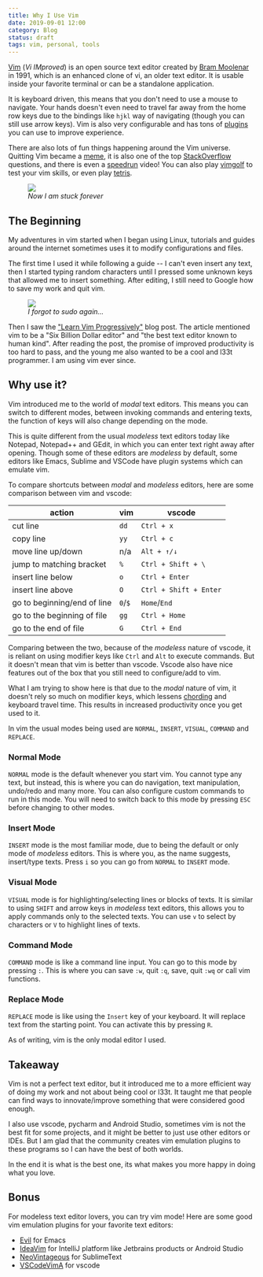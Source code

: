 ```yaml
---
title: Why I Use Vim
date: 2019-09-01 12:00
category: Blog
status: draft
tags: vim, personal, tools
---
```


[Vim][vim] (*Vi IMproved*) is an open source text editor created by [Bram Moolenar][bram]
in 1991, which is an enhanced clone of vi, an older text editor. It is
usable inside your favorite terminal or can be a standalone application.

It is keyboard driven, this means that you don't need to use a mouse to navigate.
Your hands doesn't even need to travel far away from the home row keys due to the
bindings like `hjkl` way of navigating (though you can still use arrow keys). Vim is also very 
configurable and has tons of [plugins][plugins] you can use to improve experience.

There are also lots of fun things happening around the Vim universe.
Quitting Vim became a [meme][vim meme], it is also one of the top [StackOverflow][stackoverflow]
questions, and there is even a [speedrun][speedrun] video! You can also play [vimgolf][vim golf]
to test your vim skills, or even play [tetris][tetris].

<figure class="image">
  <img src="{static}/images/why_vim/vim.png">
  <figcaption><i>Now I am stuck forever</i></figcaption>
</figure>

## The Beginning

My adventures in vim started when I began using Linux, tutorials and guides
around the internet sometimes uses it to modify configurations and files.

The first time I used it while following a guide -- I can't even insert any text,
then I started typing random characters until I pressed some unknown keys that
allowed me to insert something. After editing, I still need to Google 
how to save my work and quit vim.

<figure class="image">
  <img src="{static}/images/why_vim/not_sudo.png">
  <figcaption><i>I forgot to sudo again...</i></figcaption>
</figure>

Then I saw the ["Learn Vim Progressively"][learn vim prog]
blog post. The article mentioned vim to be a "Six Billion Dollar editor"
and "the best text editor known to human kind". After reading the post,
the promise of improved productivity is too hard to pass, and the young me
also wanted to be a cool and l33t programmer. I am using vim ever since.

## Why use it?

Vim introduced me to the world of *modal* text editors. This means
you can switch to different modes, between invoking commands and entering texts,
the function of keys will also change depending on the mode.

This is quite different from the usual *modeless* text editors today like  Notepad,
Notepad++ and GEdit, in which you can enter text right away after opening. 
Though some of these editors are *modeless* by default, some editors like Emacs, Sublime
and VSCode have plugin systems which can emulate vim.

To compare shortcuts between *modal* and *modeless* editors, here are some 
comparison between vim and vscode:

| action | vim | vscode |
|--------|-----|--------|
| cut line | `dd` | `Ctrl + x` |
| copy line | `yy` | `Ctrl + c` |
| move line up/down | n/a | `Alt + ↑/↓` |
| jump to matching bracket | `%` | `Ctrl + Shift + \` |
| insert line below | `o` | `Ctrl + Enter` |
| insert line above | `O` | `Ctrl + Shift + Enter` |
| go to beginning/end of line | `0`/`$` | `Home`/`End` |
| go to the beginning of file | `gg` | `Ctrl + Home` |
| go to the end of file | `G` | `Ctrl + End` |

Comparing between the two, because of the *modeless* nature of vscode, it is
reliant on using modifier keys like `Ctrl` and `Alt` to execute commands.
But it doesn't mean that vim is better than vscode. Vscode also have nice features
out of the box that you still need to configure/add to vim.

What I am trying to show here is that due to the *modal* nature of vim, it
doesn't rely so much on modifier keys, which lessens [chording][chording] and
keyboard travel time. This results in increased productivity once you get
used to it.

In vim the usual modes being used are `NORMAL`, `INSERT`, `VISUAL`, `COMMAND` and `REPLACE`.

### Normal Mode
`NORMAL` mode is the default whenever you start vim.  You cannot type any text,
but instead, this is where you can do navigation, text manipulation, undo/redo
and many more. You can also configure custom commands to run in this mode.
You will need to switch back to this mode by pressing `ESC` before
changing to other modes.

### Insert Mode
`INSERT` mode is the most familiar mode, due to being the default or only
mode of *modeless* editors. This is where you, as the name suggests,
insert/type texts. Press `i` so you can go from `NORMAL` to `INSERT` mode.

### Visual Mode
`VISUAL` mode is for highlighting/selecting lines or blocks of texts. It is similar
to using `SHIFT` and arrow keys in *modeless* text editors, this allows you to
apply commands only to the selected texts. You can use `v` to select by
characters or `V` to highlight lines of texts.

### Command Mode
`COMMAND` mode is like a command line input. You can go to this mode by pressing
`:`. This is where you can save `:w`, quit `:q`, save, quit `:wq` or call
vim functions.

### Replace Mode
`REPLACE` mode is like using the `Insert` key of your keyboard. It will
replace text from the starting point. You can activate this by pressing `R`.

As of writing, vim is the only modal editor I used.

## Takeaway

Vim is not a perfect text editor, but it introduced me to a more efficient
way of doing my work and not about being cool or l33t. It taught me that people
can find ways to innovate/improve something that were considered good enough.

I also use vscode, pycharm and Android Studio, sometimes vim is not the best fit 
for some projects, and it might be better to just use other editors or IDEs.
But I am glad that the community creates vim emulation plugins to these programs
so I can have the best of both worlds.

In the end it is what is the best one, its what makes you more happy in doing
what you love.

## Bonus
For modeless text editor lovers, you can try vim mode! Here are some
good vim emulation plugins for your favorite text editors:

- [Evil](https://github.com/emacs-evil/evil) for Emacs
- [IdeaVim](https://github.com/JetBrains/ideavim) for IntelliJ platform like Jetbrains products or Android Studio
- [NeoVintageous](https://github.com/NeoVintageous/NeoVintageous) for SublimeText
- [VSCodeVimA](https://github.com/VSCodeVim/Vim) for vscode


[vim]: https://www.vim.org
[vim meme]: https://www.google.com/search?q=vim+meme&tbm=isch
[vim golf]: https://www.vimgolf.com/
[plugins]: https://vimawesome.com/
[bram]: https://en.wikipedia.org/wiki/Bram_Moolenaar
[stackoverflow]: https://stackoverflow.blog/2017/05/23/stack-overflow-helping-one-million-developers-exit-vim/
[speedrun]: https://www.youtube.com/watch?v=TLbfqZBL8t8
[learn vim prog]: http://yannesposito.com/Scratch/en/blog/Learn-Vim-Progressively/
[tetris]: https://www.youtube.com/watch?v=_27mpiU-Zmg
[chording]: https://en.wikipedia.org/wiki/Chording

